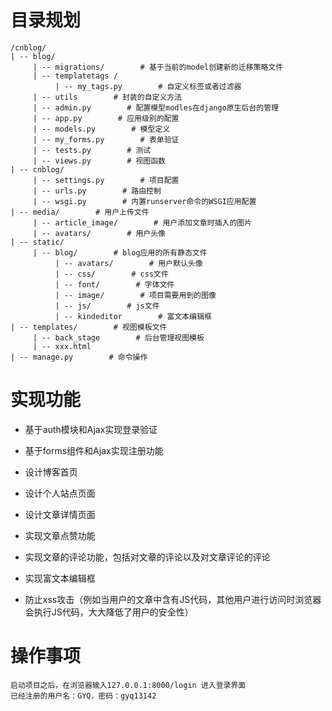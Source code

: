 # 目录规划

```
/cnblog/  
| -- blog/  
	 | -- migrations/        # 基于当前的model创建新的迁移策略文件 
	 | -- templatetags /
		  | -- my_tags.py        # 自定义标签或者过滤器
	 | -- utils        # 封装的自定义方法
	 | -- admin.py        # 配置模型modles在django原生后台的管理 
	 | -- app.py        # 应用级别的配置
	 | -- models.py        # 模型定义
	 | -- my_forms.py        # 表单验证
	 | -- tests.py        # 测试
	 | -- views.py        # 视图函数
| -- cnblog/
	 | -- settings.py        # 项目配置
	 | -- urls.py        # 路由控制
	 | -- wsgi.py        # 内置runserver命令的WSGI应用配置
| -- media/        # 用户上传文件
	 | -- article_image/        # 用户添加文章时插入的图片
	 | -- avatars/        # 用户头像
| -- static/
	 | -- blog/        # blog应用的所有静态文件
	 	  | -- avatars/        # 用户默认头像
	 	  | -- css/        # css文件
	 	  | -- font/        # 字体文件
	 	  | -- image/        # 项目需要用到的图像
	 	  | -- js/        # js文件
	 	  | -- kindeditor        # 富文本编辑框
| -- templates/        # 视图模板文件
	 | -- back_stage        # 后台管理视图模板
	 | -- xxx.html
| -- manage.py        # 命令操作
```

# 实现功能

- 基于auth模块和Ajax实现登录验证

- 基于forms组件和Ajax实现注册功能

- 设计博客首页

- 设计个人站点页面

- 设计文章详情页面

- 实现文章点赞功能

- 实现文章的评论功能，包括对文章的评论以及对文章评论的评论

- 实现富文本编辑框

- 防止xss攻击（例如当用户的文章中含有JS代码，其他用户进行访问时浏览器会执行JS代码，大大降低了用户的安全性）

# 操作事项

```
启动项目之后，在浏览器输入127.0.0.1:8000/login 进入登录界面
已经注册的用户名：GYQ，密码：gyq13142
```
